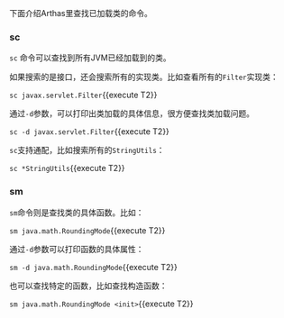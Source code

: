 下面介绍Arthas里查找已加载类的命令。

### sc

`sc` 命令可以查找到所有JVM已经加载到的类。


如果搜索的是接口，还会搜索所有的实现类。比如查看所有的`Filter`实现类：

`sc javax.servlet.Filter`{{execute T2}}

通过`-d`参数，可以打印出类加载的具体信息，很方便查找类加载问题。

`sc -d javax.servlet.Filter`{{execute T2}}

`sc`支持通配，比如搜索所有的`StringUtils`：

`sc *StringUtils`{{execute T2}}

### sm

`sm`命令则是查找类的具体函数。比如：

`sm java.math.RoundingMode`{{execute T2}}

通过`-d`参数可以打印函数的具体属性：

`sm -d java.math.RoundingMode`{{execute T2}}

也可以查找特定的函数，比如查找构造函数：

`sm java.math.RoundingMode <init>`{{execute T2}}

